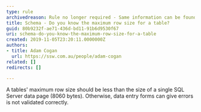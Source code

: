 ```yaml
---
type: rule
archivedreason: Rule no longer required - Same information can be found at https://rules.ssw.com.au/only-use-unicode-datatypes-in-special-circumstances
title: Schema - Do you know the maximum row size for a table?
guid: 80b9232f-ae71-436d-bd11-91b6d9530f67
uri: schema-do-you-know-the-maximum-row-size-for-a-table
created: 2019-11-05T23:20:11.0000000Z
authors:
- title: Adam Cogan
  url: https://ssw.com.au/people/adam-cogan
related: []
redirects: []

---
```


A tables' maximum row size should be less than the size of a single SQL Server data page (8060 bytes). Otherwise, data entry forms can give errors is not validated correctly.

<!--endintro-->
